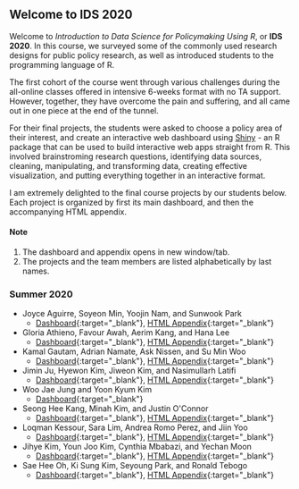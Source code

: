 ## Welcome to IDS 2020

Welcome to *Introduction to Data Science for Policymaking Using R*, or **IDS 2020**. In this course, we surveyed some of the commonly used research designs for public policy research, as well as introduced students to the programming language of R. 

The first cohort of the course went through various challenges during the all-online classes offered in intensive 6-weeks format with no TA support. However, together, they have overcome the pain and suffering, and all came out in one piece at the end of the tunnel. 

For their final projects, the students were asked to choose a policy area of their interest, and create an interactive web dashboard using [Shiny](https://shiny.rstudio.com/) - an R package that can be used to build interactive web apps straight from R. This involved brainstroming research questions, identifying data sources, cleaning, manipulating, and transforming data, creating effective visualization, and putting everything together in an interactive format.

I am extremely delighted to the final course projects by our students below. Each project is organized by first its main dashboard, and then the accompanying HTML appendix. 

#### Note
1. The dashboard and appendix opens in new window/tab.
2. The projects and the team members are listed alphabetically by last names.

### Summer 2020

- Joyce Aguirre, Soyeon Min, Yoojin Nam, and Sunwook Park
  - [Dashboard](https://jsaguirre.shinyapps.io/FinalProject/){:target="_blank"}, [HTML Appendix](https://rpubs.com/Sunwook/644778){:target="_blank"}
- Gloria Athieno, Favour Awah, Aerim Kang, and Hana Lee
  - [Dashboard](https://kdis-aerim-kang.shinyapps.io/Team2_Final/){:target="_blank"}, [HTML Appendix](https://htmlpreview.github.io/?https://github.com/idrhee/ids_kdis/blob/gh-pages/appendices/Aerim_Team2_FinalGroupProject.html){:target="_blank"}
- Kamal Gautam, Adrian Namate, Ask Nissen, and Su Min Woo
  - [Dashboard](https://gautamkamal.shinyapps.io/finalproject/){:target="_blank"}, [HTML Appendix](https://htmlpreview.github.io/?https://github.com/idrhee/ids_kdis/blob/gh-pages/appendices/kamal_groupproject.html){:target="_blank"}
- Jimin Ju, Hyewon Kim, Jiweon Kim, and Nasimullarh Latifi
  - [Dashboard](https://ids2020jimin.shinyapps.io/ids2020/){:target="_blank"}, [HTML Appendix](https://htmlpreview.github.io/?https://github.com/idrhee/ids_kdis/blob/gh-pages/appendices/IDS_Group_project_HJJN_no_code.html){:target="_blank"}
- Woo Jae Jung and Yoon Kyum Kim
  - [Dashboard](https://ynwoon.shinyapps.io/final/){:target="_blank"}
- Seong Hee Kang, Minah Kim, and Justin O'Connor
  - [Dashboard](https://oconnorjus.shinyapps.io/GrpPr_MSJ_USAJOBS/){:target="_blank"}, [HTML Appendix](https://htmlpreview.github.io/?https://github.com/idrhee/ids_kdis/blob/gh-pages/appendices/Finalassignment_Justin%2C%20Mina%2C%20Seonghee.html){:target="_blank"}
- Loqman Kessour, Sara Lim, Andrea Romo Perez, and Jiin Yoo
  - [Dashboard](https://loqmankessour.shinyapps.io/OECD_countries_fem_led_cov/){:target="_blank"}, [HTML Appendix](https://htmlpreview.github.io/?https://github.com/idrhee/ids_kdis/blob/gh-pages/appendices/Andrea_Final-Markdown.html){:target="_blank"}
- Jihye Kim, Youn Joo Kim, Cynthia Mbabazi, and Yechan Moon
  - [Dashboard](https://kimjihye.shinyapps.io/final2/){:target="_blank"}, [HTML Appendix](https://htmlpreview.github.io/?https://github.com/idrhee/ids_kdis/blob/gh-pages/appendices/Moon_project_(2).html){:target="_blank"}
- Sae Hee Oh, Ki Sung Kim, Seyoung Park, and Ronald Tebogo
  - [Dashboard](https://appsforids2020.shinyapps.io/realproject/){:target="_blank"}, [HTML Appendix](https://rpubs.com/Ronteek/644688){:target="_blank"}

